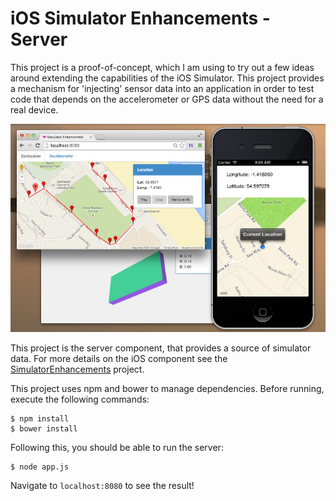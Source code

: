 # iOS Simulator Enhancements - Server

This project is a proof-of-concept, which I am using to try out a few ideas around extending the capabilities of the iOS Simulator. This project provides a mechanism for 'injecting' sensor data into an application in order to test code that depends on the accelerometer or GPS data without the need for a real device.

<img src="SimulatorEnhancements.jpg"/>

This project is the server component, that provides a source of simulator data. For more details on the iOS component see the  [SimulatorEnhancements](https://github.com/ColinEberhardt/SimulatorEnhancements) project.

This project uses npm and bower to manage dependencies. Before running, execute the following commands:

    $ npm install
    $ bower install
    
Following this, you should be able to run the server:

    $ node app.js
    
Navigate to `localhost:8080` to see the result!

